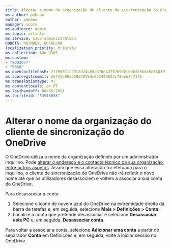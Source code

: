 ```yaml
---
title: Alterar o nome da organização do cliente de sincronização do OneDrive
ms.author: pebaum
author: pebaum
manager: scotv
ms.audience: Admin
ms.topic: article
ms.service: o365-administration
ROBOTS: NOINDEX, NOFOLLOW
localization_priority: Priority
ms.collection: Adm_O365
ms.custom:
- "9003077"
- "5850"
ms.openlocfilehash: 217998f1c2912d74c89c676e4375769d2c0eb3f5b8e5df303071bc3c51ef74d5
ms.sourcegitcommit: b5f7da89a650d2915dc652449623c78be6247175
ms.translationtype: MT
ms.contentlocale: pt-PT
ms.lasthandoff: 08/05/2021
ms.locfileid: "53916858"
---
```

# <a name="change-the-organization-name-for-the-onedrive-sync-client"></a>Alterar o nome da organização do cliente de sincronização do OneDrive

O OneDrive utiliza o nome da organização definido por um administrador inquilino.  Pode [alterar o endereço e o contacto técnico da sua organização, entre outros aspetos](https://docs.microsoft.com/microsoft-365/admin/manage/change-address-contact-and-more). Assim que essa alteração for efetuada para o inquilino, o cliente de sincronização do OneDrive não irá refletir o novo nome até que os utilizadores desassociem e voltem a associar a sua conta do OneDrive.

Para desassociar a conta:

1. Selecione o ícone de nuvem azul do OneDrive na extremidade direita da barra de tarefas e, em seguida, selecione **Mais > Definições > Conta**.
2. Localize a conta que pretende desassociar e selecione **Desassociar este PC** e, em seguida, **Desassociar conta**.

Para voltar a associar a conta, selecione **Adicionar uma conta** a partir do separador **Conta** em Definições e, em seguida, volte a iniciar sessão no OneDrive.